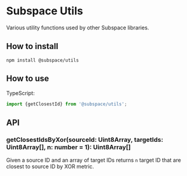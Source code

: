 # Subspace Utils
Various utility functions used by other Subspace libraries.

## How to install
```
npm install @subspace/utils
```

## How to use
TypeScript:
```typescript
import {getClosestId} from '@subspace/utils';
```

## API
### getClosestIdsByXor(sourceId: Uint8Array, targetIds: Uint8Array[], n: number = 1): Uint8Array[]
Given a source ID and an array of target IDs returns `n` target ID that are closest to source ID by XOR metric.
